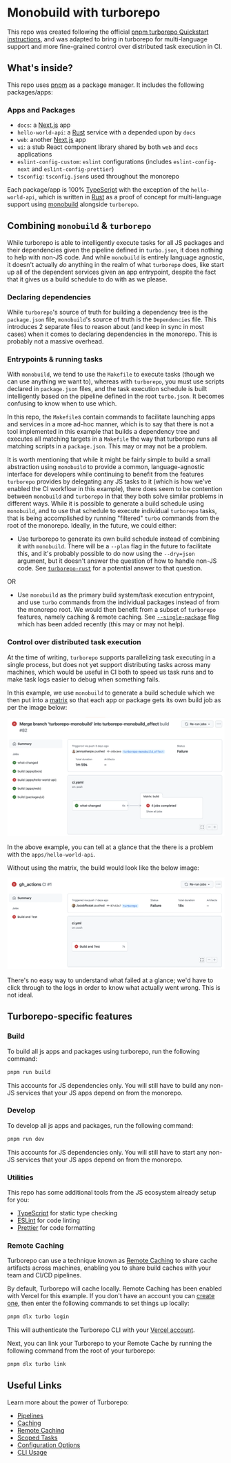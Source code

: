# Monobuild with turborepo

This repo was created following the official [pnpm turborepo Quickstart instructions](https://turborepo.org/docs/getting-started/create-new), and was adapted to bring in turborepo for multi-language support and more fine-grained control over distributed task execution in CI.

## What's inside?

This repo uses [pnpm](https://pnpm.io) as a package manager. It includes the following packages/apps:

### Apps and Packages

- `docs`: a [Next.js](https://nextjs.org) app
- `hello-world-api`: a [Rust](https://www.rust-lang.org/) service with a depended upon by `docs`
- `web`: another [Next.js](https://nextjs.org) app
- `ui`: a stub React component library shared by both `web` and `docs` applications
- `eslint-config-custom`: `eslint` configurations (includes `eslint-config-next` and `eslint-config-prettier`)
- `tsconfig`: `tsconfig.json`s used throughout the monorepo

Each package/app is 100% [TypeScript](https://www.typescriptlang.org/) with the exception of the `hello-world-api`, which is written in [Rust](https://www.rust-lang.org/) as a proof of concept for multi-language support using [monobuild](https://github.com/charypar/monobuild) alongside `turborepo`.

## Combining `monobuild` & `turborepo`

While turborepo is able to intelligently execute tasks for all JS packages and their dependencies given the pipeline defined in `turbo.json`, it does nothing to help with non-JS code.  And while `monobuild` is entirely language agnostic, it doesn't actually _do_ anything in the realm of what `turborepo` does, like start up all of the dependent services given an app entrypoint, despite the fact that it gives us a build schedule to do with as we please.

### Declaring dependencies

While `turborepo`'s source of truth for building a dependency tree is the `package.json` file, `monobuild`'s source of truth is the `Dependencies` file.  This introduces 2 separate files to reason about (and keep in sync in most cases) when it comes to declaring dependencies in the monorepo.  This is probably not a massive overhead.

### Entrypoints & running tasks

With `monobuild`, we tend to use the `Makefile` to execute tasks (though we can use anything we want to), whereas with `turborepo`, you must use scripts declared in `package.json` files, and the task execution schedule is built intelligently based on the pipeline defined in the root `turbo.json`.  It becomes confusing to know when to use which.

In this repo, the `Makefile`s contain commands to facilitate launching apps and services in a more ad-hoc manner, which is to say that there is not a tool implemented in this example that builds a dependency tree and executes all matching targets in a `Makefile` the way that turborepo runs all matching scripts in a `package.json`. This may or may not be a problem.

It is worth mentioning that while it might be fairly simple to build a small abstraction using `monobuild` to provide a common, language-agnostic interface for developers while continuing to benefit from the features `turborepo` provides by delegating any JS tasks to it (which is how we've enabled the CI workflow in this example), there does seem to be contention between `monobuild` and `turborepo` in that they both solve similar problems in different ways. While it is possible to generate a build schedule using `monobuild`, and to use that schedule to execute individual `turborepo` tasks, that is being accomplished by running "filtered" `turbo` commands from the root of the monorepo. Ideally, in the future, we could either:

- Use turborepo to generate its own build schedule instead of combining it with `monobuild`. There will be a `--plan` flag in the future to facilitate this, and it's probably possible to do now using the `--dry=json` argument, but it doesn't answer the question of how to handle non-JS code.  See [`turborepo-rust`](https://github.com/redbadger/monorepo-examples/tree/turborepo-rust) for a potential answer to that question.

OR

- Use `monobuild` as the primary build system/task execution entrypoint, and use `turbo` commands from the individual packages instead of from the monorepo root. We would then benefit from a subset of `turborepo` features, namely caching & remote caching. See [`--single-package`](https://github.com/vercel/turborepo/pull/1979/files#diff-8629b7d4e5a1b19b824344affef5a0c00c31beb6fef842f5a0799100ee439197) flag which has been added recently (this may or may not help).

### Control over distributed task execution

At the time of writing, `turborepo` supports parallelizing task executing in a single process, but does not yet support distributing tasks across many machines, which would be useful in CI both to speed us task runs and to make task logs easier to debug when something fails.

In this example, we use `monobuild` to generate a build schedule which we then put into a [matrix](https://docs.github.com/en/actions/using-jobs/using-a-matrix-for-your-jobs) so that each app or package gets its own build job as per the image below:

![GitHub actions matrix screenshot](./docs/images/github-actions-matrix.png)

In the above example, you can tell at a glance that the there is a problem with the `apps/hello-world-api`.

Without using the matrix, the build would look like the below image:

![GitHub actions without matrix](./docs/images/github-actions-without-matrix.png)

There's no easy way to understand what failed at a glance; we'd have to click through to the logs in order to know what actually went wrong.  This is not ideal.

## Turborepo-specific features

### Build

To build all js apps and packages using turborepo, run the following command:

```bash
pnpm run build
```

This accounts for JS dependencies only.  You will still have to build any non-JS services that your JS apps depend on from the monorepo.

### Develop

To develop all js apps and packages, run the following command:

```bash
pnpm run dev
```

This accounts for JS dependencies only.  You will still have to start any non-JS services that your JS apps depend on from the monorepo.

### Utilities

This repo has some additional tools from the JS ecosystem already setup for you:

- [TypeScript](https://www.typescriptlang.org/) for static type checking
- [ESLint](https://eslint.org/) for code linting
- [Prettier](https://prettier.io) for code formatting

### Remote Caching

Turborepo can use a technique known as [Remote Caching](https://turborepo.org/docs/core-concepts/remote-caching) to share cache artifacts across machines, enabling you to share build caches with your team and CI/CD pipelines.

By default, Turborepo will cache locally. Remote Caching has been enabled with Vercel for this example. If you don't have an account you can [create one](https://vercel.com/signup), then enter the following commands to set things up locally:

```bash
pnpm dlx turbo login
```

This will authenticate the Turborepo CLI with your [Vercel account](https://vercel.com/docs/concepts/personal-accounts/overview).

Next, you can link your Turborepo to your Remote Cache by running the following command from the root of your turborepo:

```bash
pnpm dlx turbo link
```

## Useful Links

Learn more about the power of Turborepo:

- [Pipelines](https://turborepo.org/docs/core-concepts/pipelines)
- [Caching](https://turborepo.org/docs/core-concepts/caching)
- [Remote Caching](https://turborepo.org/docs/core-concepts/remote-caching)
- [Scoped Tasks](https://turborepo.org/docs/core-concepts/scopes)
- [Configuration Options](https://turborepo.org/docs/reference/configuration)
- [CLI Usage](https://turborepo.org/docs/reference/command-line-reference)
